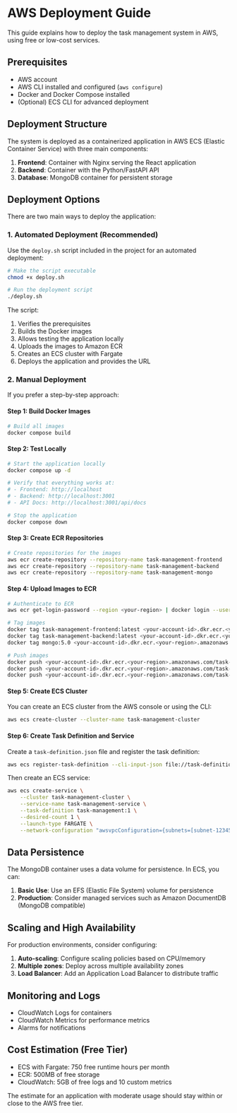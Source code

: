 # AWS Deployment Guide

This guide explains how to deploy the task management system in AWS, using free or low-cost services.

## Prerequisites

- AWS account
- AWS CLI installed and configured (`aws configure`)
- Docker and Docker Compose installed
- (Optional) ECS CLI for advanced deployment

## Deployment Structure

The system is deployed as a containerized application in AWS ECS (Elastic Container Service) with three main components:

1. **Frontend**: Container with Nginx serving the React application
2. **Backend**: Container with the Python/FastAPI API
3. **Database**: MongoDB container for persistent storage

## Deployment Options

There are two main ways to deploy the application:

### 1. Automated Deployment (Recommended)

Use the `deploy.sh` script included in the project for an automated deployment:

```bash
# Make the script executable
chmod +x deploy.sh

# Run the deployment script
./deploy.sh
```

The script:
1. Verifies the prerequisites
2. Builds the Docker images
3. Allows testing the application locally
4. Uploads the images to Amazon ECR
5. Creates an ECS cluster with Fargate
6. Deploys the application and provides the URL

### 2. Manual Deployment

If you prefer a step-by-step approach:

#### Step 1: Build Docker Images

```bash
# Build all images
docker compose build
```

#### Step 2: Test Locally

```bash
# Start the application locally
docker compose up -d

# Verify that everything works at:
# - Frontend: http://localhost
# - Backend: http://localhost:3001
# - API Docs: http://localhost:3001/api/docs

# Stop the application
docker compose down
```

#### Step 3: Create ECR Repositories

```bash
# Create repositories for the images
aws ecr create-repository --repository-name task-management-frontend
aws ecr create-repository --repository-name task-management-backend
aws ecr create-repository --repository-name task-management-mongo
```

#### Step 4: Upload Images to ECR

```bash
# Authenticate to ECR
aws ecr get-login-password --region <your-region> | docker login --username AWS --password-stdin <your-account-id>.dkr.ecr.<your-region>.amazonaws.com

# Tag images
docker tag task-management-frontend:latest <your-account-id>.dkr.ecr.<your-region>.amazonaws.com/task-management-frontend:latest
docker tag task-management-backend:latest <your-account-id>.dkr.ecr.<your-region>.amazonaws.com/task-management-backend:latest
docker tag mongo:5.0 <your-account-id>.dkr.ecr.<your-region>.amazonaws.com/task-management-mongo:latest

# Push images
docker push <your-account-id>.dkr.ecr.<your-region>.amazonaws.com/task-management-frontend:latest
docker push <your-account-id>.dkr.ecr.<your-region>.amazonaws.com/task-management-backend:latest
docker push <your-account-id>.dkr.ecr.<your-region>.amazonaws.com/task-management-mongo:latest
```

#### Step 5: Create ECS Cluster

You can create an ECS cluster from the AWS console or using the CLI:

```bash
aws ecs create-cluster --cluster-name task-management-cluster
```

#### Step 6: Create Task Definition and Service

Create a `task-definition.json` file and register the task definition:

```bash
aws ecs register-task-definition --cli-input-json file://task-definition.json
```

Then create an ECS service:

```bash
aws ecs create-service \
    --cluster task-management-cluster \
    --service-name task-management-service \
    --task-definition task-management:1 \
    --desired-count 1 \
    --launch-type FARGATE \
    --network-configuration "awsvpcConfiguration={subnets=[subnet-12345678],securityGroups=[sg-12345678],assignPublicIp=ENABLED}"
```

## Data Persistence

The MongoDB container uses a data volume for persistence. In ECS, you can:

1. **Basic Use**: Use an EFS (Elastic File System) volume for persistence
2. **Production**: Consider managed services such as Amazon DocumentDB (MongoDB compatible)

## Scaling and High Availability

For production environments, consider configuring:

1. **Auto-scaling**: Configure scaling policies based on CPU/memory
2. **Multiple zones**: Deploy across multiple availability zones
3. **Load Balancer**: Add an Application Load Balancer to distribute traffic

## Monitoring and Logs

- CloudWatch Logs for containers
- CloudWatch Metrics for performance metrics
- Alarms for notifications

## Cost Estimation (Free Tier)

- ECS with Fargate: 750 free runtime hours per month
- ECR: 500MB of free storage
- CloudWatch: 5GB of free logs and 10 custom metrics

The estimate for an application with moderate usage should stay within or close to the AWS free tier. 